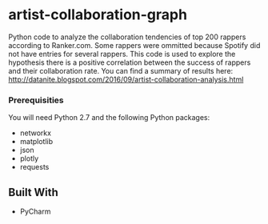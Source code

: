# artist-collaboration-graph
Python code to analyze the collaboration tendencies of top 200 rappers according to Ranker.com. Some rappers were ommitted because Spotify did not have entries for several rappers. This code is used to explore the hypothesis there is a positive correlation between the success of rappers and their collaboration rate. You can find a summary of results here: http://datanite.blogspot.com/2016/09/artist-collaboration-analysis.html

### Prerequisities

You will need Python 2.7 and the following Python packages:
- networkx
- matplotlib
- json
- plotly
- requests

## Built With

* PyCharm